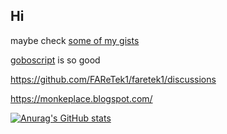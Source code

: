 ## Hi

maybe check [some of my gists](http://gist.github.com/FAReTek1)

[goboscript](https://github.com/aspizu/goboscript) is so good

https://github.com/FAReTek1/faretek1/discussions

https://monkeplace.blogspot.com/

[![Anurag's GitHub stats](https://github-readme-stats-xi-flame-xcnavi3j9o.vercel.app/api?username=faretek1)](https://github.com/anuraghazra/github-readme-stats)
